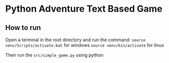 # Python Adventure Text Based Game

## How to run

Open a terminal in the root directory and run the command:
```source venv/Scripts/activate.bat``` for windows
```source venv/bin/activate``` for linux

Then run the ```src/simple_game.py``` using python

